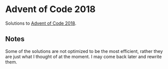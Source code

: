 # Advent of Code 2018

Solutions to [Advent of Code 2018](https://adventofcode.com/).

## Notes
Some of the solutions are not optimized to be the most efficient, rather they are just what I thought of at the moment.
I may come back later and rewrite them.
